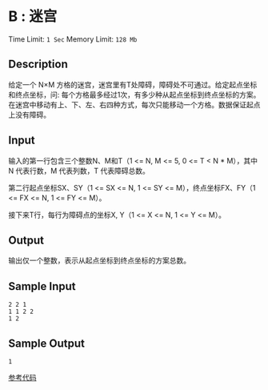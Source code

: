 # B : 迷宫

Time Limit: `1 Sec`   Memory Limit: `128 Mb`

## Description

给定一个 N×M 方格的迷宫，迷宫里有T处障碍，障碍处不可通过。给定起点坐标和终点坐标，问: 每个方格最多经过1次，有多少种从起点坐标到终点坐标的方案。在迷宫中移动有上、下、左、右四种方式，每次只能移动一个方格。数据保证起点上没有障碍。

## Input

输入的第一行包含三个整数N、M和T（1 <= N, M <= 5, 0 <= T < N * M），其中 N 代表行数，M 代表列数，T 代表障碍总数。

第二行起点坐标SX、SY（1 <= SX <= N, 1 <= SY <= M），终点坐标FX、FY（1 <= FX <= N, 1 <= FY <= M）。

接下来T行，每行为障碍点的坐标X, Y（1 <= X <= N, 1 <= Y <= M）。

## Output

输出仅一个整数，表示从起点坐标到终点坐标的方案总数。

## Sample Input

```
2 2 1
1 1 2 2
1 2
```

## Sample Output

```
1
```



[参考代码](../Solution/B.cpp)

